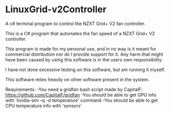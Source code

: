 # LinuxGrid-v2Controller
A c# terminal program to control the NZXT Grid+ V2 fan controller.

This is a C# program that automates the fan speed of a NZXT Grid+ V2 controller.

This program is made for my personal use, and in no way is it meant for commercial distribution nor do I provide support for it. Any harm that might have been caused by using this software is in the users own responsibility.

I have not done excessive testing on this software, but am running it myself.

This software relies heavily on other software present in the system.

Requirements:
-You need a gridfan bash script made by CapitalF: https://github.com/CapitalF/gridfan
-You should be able to get GPU info with 'nvidia-smi -q -d temperature' command
-You should be able to get CPU temperature info with 'sensors'

